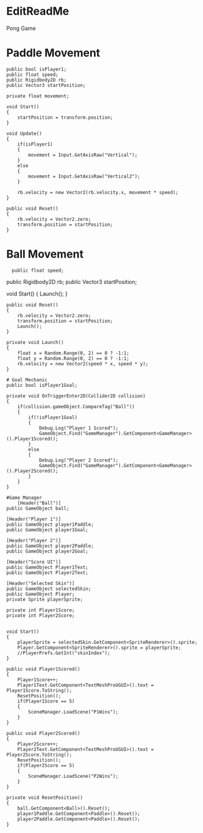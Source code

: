 # EditReadMe
Pong Game
# Paddle Movement
    public bool isPlayer1;
    public float speed;
    public Rigidbody2D rb;
    public Vector3 startPosition;

    private float movement;

    void Start()
    {
        startPosition = transform.position;
    }

    void Update()
    {
        if(isPlayer1)
        {
            movement = Input.GetAxisRaw("Vertical");
        }
        else
        {
            movement = Input.GetAxisRaw("Vertical2");
        }
    
        rb.velocity = new Vector2(rb.velocity.x, movement * speed);
    }

    public void Reset()
    {
        rb.velocity = Vector2.zero;
        transform.position = startPosition;
    }
   
   # Ball Movement
      public float speed;
   public Rigidbody2D rb;
   public Vector3 startPosition;

   void Start()
    {
        Launch();
    }

    public void Reset()
    {
        rb.velocity = Vector2.zero;
        transform.position = startPosition;
        Launch();
    }

    private void Launch()
    {
        float x = Random.Range(0, 2) == 0 ? -1:1;
        float y = Random.Range(0, 2) == 0 ? -1:1;
        rb.velocity = new Vector2(speed * x, speed * y);
    }
    
    # Goal Mechanic
    public bool isPlayer1Goal;

    private void OnTriggerEnter2D(Collider2D collision)
    {
        if(collision.gameObject.CompareTag("Ball"))
        {
            if(!isPlayer1Goal)
            {
                Debug.Log("Player 1 Scored");
                GameObject.Find("GameManager").GetComponent<GameManager>().Player1Scored();
            }
            else
            {
                Debug.Log("Player 2 Scored");
                GameObject.Find("GameManager").GetComponent<GameManager>().Player2Scored();
            }
        }
    }
    
    #Game Manager
        [Header("Ball")]
    public GameObject ball;

    [Header("Player 1")]
    public GameObject player1Paddle;
    public GameObject player1Goal;

    [Header("Player 2")]
    public GameObject player2Paddle;
    public GameObject player2Goal;

    [Header("Score UI")]
    public GameObject Player1Text;
    public GameObject Player2Text;

    [Header("Selected Skin")]
    public GameObject selectedSkin;
    public GameObject Player;
    private Sprite playerSprite; 

    private int Player1Score;
    private int Player2Score;


    void Start()
    {
        playerSprite = selectedSkin.GetComponent<SpriteRenderer>().sprite;
        Player.GetComponent<SpriteRenderer>().sprite = playerSprite;
        //PlayerPrefs.GetInt("skinIndex");
    }

    public void Player1Scored()
    {
        Player1Score++;
        Player1Text.GetComponent<TextMeshProUGUI>().text = Player1Score.ToString();
        ResetPosition();
        if(Player1Score == 5)
        {
            SceneManager.LoadScene("P1Wins");
        }
    }

    public void Player2Scored()
    {
        Player2Score++;
        Player2Text.GetComponent<TextMeshProUGUI>().text = Player2Score.ToString(); 
        ResetPosition();
        if(Player2Score == 5)
        {
            SceneManager.LoadScene("P2Wins");
        }
    }

    private void ResetPosition()
    {
        ball.GetComponent<Ball>().Reset();
        player1Paddle.GetComponent<Paddle>().Reset();
        player2Paddle.GetComponent<Paddle>().Reset();
    }

